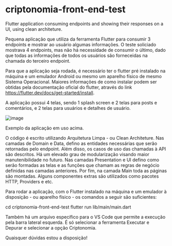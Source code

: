 # criptonomia-front-end-test
Flutter application consuming endpoints and showing their responses on a UI, using clean architeture.

Pequena aplicação que utiliza da ferramenta Flutter para consumir 3 endpoints e mostrar ao usuário algumas informações. O teste soliciado mostrava 4 endpoints, mas não há necessidade de consumir o último, dado que todas as informações de todos os usuários são forneceidas na chamada do terceiro endpoint. 

Para que a aplicação seja rodada, é necessário ter o flutter pré instalado na máquina e um emulador Android ou mesmo um aparelho físico de mesmo Sistema Operacional. Maiores informações de como instalar podem ser obtidas pela documentação oficial do flutter, através do link https://flutter.dev/docs/get-started/install. 

A aplicação possui 4 telas, sendo 1 splash screen e 2 telas para posts e comentários, e 2 telas para usuários e detalhes de usuário. 

![image](https://user-images.githubusercontent.com/39418250/126050083-02d2c057-5069-44a8-8330-d14866e1ea44.png)

Exemplo da aplicação em uso acima. 

O código é escrito utilizando Arquitetura Limpa - ou Clean Architeture. Nas camadas de Domain e Data, defino as entidades necessárias que serão retornadas pelo endpoint. Além disso, os casos de uso das chamadas à API são descritos. Há um elevado grau de modularização visando maior manutenibilidade no futuro. Nas camadas Presentation e UI defino como serão formadas as telas e as funções que chamam as regras de negócio definidas nas camadas anteriores. Por fim, na camada Main toda as páginas são montadas. Alguns componentes extras são utilizados como pacotes HTTP, Providers e etc. 

Para rodar a aplicação, com o Flutter instalado na máquina e um emulador à disposição - ou aparelho físico - os comandos a seguir são suficientes: 

 cd criptonomia-front-end-test
 flutter run lib/main/main.dart
 
 Também há um arquivo específico para o VS Code que permite a execução pela barra lateral esquerda. É só selecionar a ferramenta Executar e Depurar e selecionar a opção Criptonomia.

Quaisquer dúvidas estou a disposição!

